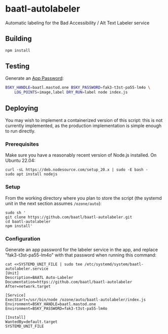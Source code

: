 # baatl-autolabeler

Automatic labeling for the Bad Accessibility / Alt Text Labeler service

## Building

```sh
npm install
```

## Testing

Generate an [App Password](https://bsky.app/settings/app-passwords):

```sh
BSKY_HANDLE=baatl.mastod.one BSKY_PASSWORD=fak3-t3st-pa55-lm4o \
    LOG_POINTS=image,label DRY_RUN=label node index.js
```

## Deploying

You may wish to implement a containerized version of this script: this is not currently implemented, as the production implementation is simple enough to run directly.

### Prerequisites

Make sure you have a reasonably recent version of Node.js installed. On Ubuntu 22.04:

```
curl -sL https://deb.nodesource.com/setup_20.x | sudo -E bash -
sudo apt install nodejs
```

### Setup

From the working directory where you plan to store the script (the systemd unit in the next section assumes `/ozone/auto`):

```
sudo sh '
git clone https://github.com/baatl/baatl-autolabeler.git
cd baatl-autolabeler
npm install'
```

### Configuration

Generate an app password for the labeler service in the app, and replace "fak3-t3st-pa55-lm4o" with that password when running this command:

```
cat <<SYSTEMD_UNIT_FILE | sudo tee /etc/systemd/system/baatl-autolabeler.service
[Unit]
Description=BAATL Auto-Labeler
Documentation=https://github.com/baatl/baatl-autolabeler
After=network.target

[Service]
ExecStart=/usr/bin/node /ozone/auto/baatl-autolabeler/index.js
Environment=BSKY_HANDLE=baatl.mastod.one
Environment=BSKY_PASSWORD=fak3-t3st-pa55-lm4o

[Install]
WantedBy=default.target
SYSTEMD_UNIT_FILE
```